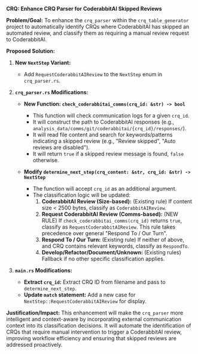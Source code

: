 **CRQ: Enhance CRQ Parser for CoderabbitAI Skipped Reviews**

**Problem/Goal:**
To enhance the `crq_parser` within the `crq_table_generator` project to automatically identify CRQs where CoderabbitAI has skipped an automated review, and classify them as requiring a manual review request to CoderabbitAI.

**Proposed Solution:**

1.  **New `NextStep` Variant:**
    *   Add `RequestCoderabbitAIReview` to the `NextStep` enum in `crq_parser.rs`.

2.  **`crq_parser.rs` Modifications:**

    *   **New Function: `check_coderabbitai_comms(crq_id: &str) -> bool`**
        *   This function will check communication logs for a given `crq_id`.
        *   It will construct the path to CoderabbitAI responses (e.g., `analysis_data/comms/git/coderabbitai/{crq_id}/responses/`).
        *   It will read file content and search for keywords/patterns indicating a skipped review (e.g., "Review skipped", "Auto reviews are disabled").
        *   It will return `true` if a skipped review message is found, `false` otherwise.

    *   **Modify `determine_next_step(crq_content: &str, crq_id: &str) -> NextStep`**
        *   The function will accept `crq_id` as an additional argument.
        *   The classification logic will be updated:
            1.  **CoderabbitAI Review (Size-based):** (Existing rule) If content size < 2500 bytes, classify as `CoderabbitAIReview`.
            2.  **Request CoderabbitAI Review (Comms-based):** (NEW RULE) If `check_coderabbitai_comms(crq_id)` returns `true`, classify as `RequestCoderabbitAIReview`. This rule takes precedence over general "Respond To / Our Turn".
            3.  **Respond To / Our Turn:** (Existing rule) If neither of above, and CRQ contains relevant keywords, classify as `RespondTo`.
            4.  **Develop/Refactor/Document/Unknown:** (Existing rules) Fallback if no other specific classification applies.

3.  **`main.rs` Modifications:**

    *   **Extract `crq_id`:** Extract CRQ ID from filename and pass to `determine_next_step`.
    *   **Update `match` statement:** Add a new case for `NextStep::RequestCoderabbitAIReview` for display.

**Justification/Impact:**
This enhancement will make the `crq_parser` more intelligent and context-aware by incorporating external communication context into its classification decisions. It will automate the identification of CRQs that require manual intervention to trigger a CoderabbitAI review, improving workflow efficiency and ensuring that skipped reviews are addressed proactively.